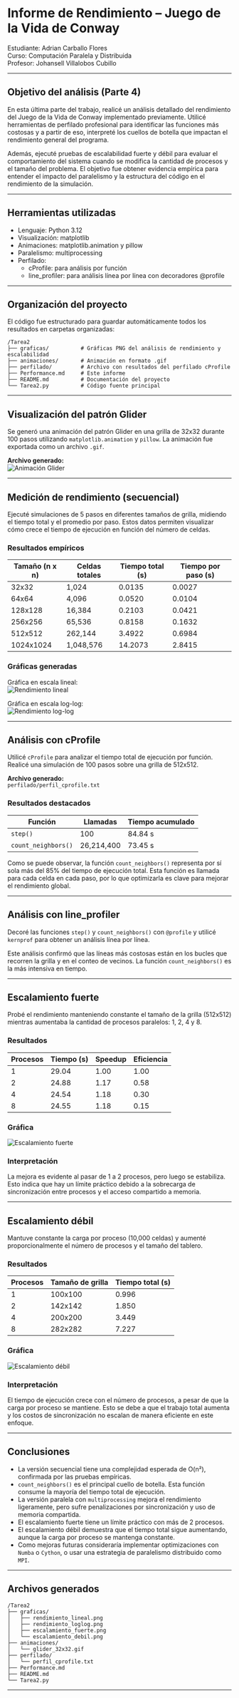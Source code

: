 # Informe de Rendimiento – Juego de la Vida de Conway

Estudiante: Adrian Carballo Flores  
Curso: Computación Paralela y Distribuida  
Profesor: Johansell Villalobos Cubillo  

---

## Objetivo del análisis (Parte 4)

En esta última parte del trabajo, realicé un análisis detallado del rendimiento del Juego de la Vida de Conway implementado previamente. Utilicé herramientas de perfilado profesional para identificar las funciones más costosas y a partir de eso, interpreté los cuellos de botella que impactan el rendimiento general del programa.

Además, ejecuté pruebas de escalabilidad fuerte y débil para evaluar el comportamiento del sistema cuando se modifica la cantidad de procesos y el tamaño del problema. El objetivo fue obtener evidencia empírica para entender el impacto del paralelismo y la estructura del código en el rendimiento de la simulación.

---

## Herramientas utilizadas

- Lenguaje: Python 3.12
- Visualización: matplotlib
- Animaciones: matplotlib.animation y pillow
- Paralelismo: multiprocessing
- Perfilado:
  - cProfile: para análisis por función
  - line_profiler: para análisis línea por línea con decoradores @profile

---

## Organización del proyecto

El código fue estructurado para guardar automáticamente todos los resultados en carpetas organizadas:

```
/Tarea2
├── graficas/          # Gráficas PNG del análisis de rendimiento y escalabilidad
├── animaciones/       # Animación en formato .gif
├── perfilado/         # Archivo con resultados del perfilado cProfile
├── Performance.md     # Este informe
├── README.md          # Documentación del proyecto
└── Tarea2.py          # Código fuente principal
```

---

## Visualización del patrón Glider

Se generó una animación del patrón Glider en una grilla de 32x32 durante 100 pasos utilizando `matplotlib.animation` y `pillow`. La animación fue exportada como un archivo `.gif`.

**Archivo generado:**  
![Animación Glider](animaciones/glider_32x32.gif)

---

## Medición de rendimiento (secuencial)

Ejecuté simulaciones de 5 pasos en diferentes tamaños de grilla, midiendo el tiempo total y el promedio por paso. Estos datos permiten visualizar cómo crece el tiempo de ejecución en función del número de celdas.

### Resultados empíricos

| Tamaño (n x n) | Celdas totales | Tiempo total (s) | Tiempo por paso (s) |
|----------------|----------------|------------------|----------------------|
| 32x32          | 1,024          | 0.0135           | 0.0027               |
| 64x64          | 4,096          | 0.0520           | 0.0104               |
| 128x128        | 16,384         | 0.2103           | 0.0421               |
| 256x256        | 65,536         | 0.8158           | 0.1632               |
| 512x512        | 262,144        | 3.4922           | 0.6984               |
| 1024x1024      | 1,048,576      | 14.2073          | 2.8415               |

### Gráficas generadas

Gráfica en escala lineal:  
![Rendimiento lineal](graficas/rendimiento_lineal.png)

Gráfica en escala log-log:  
![Rendimiento log-log](graficas/rendimiento_loglog.png)

---

## Análisis con cProfile

Utilicé `cProfile` para analizar el tiempo total de ejecución por función. Realicé una simulación de 100 pasos sobre una grilla de 512x512.

**Archivo generado:**  
`perfilado/perfil_cprofile.txt`

### Resultados destacados

| Función              | Llamadas    | Tiempo acumulado |
|----------------------|-------------|------------------|
| `step()`             | 100         | 84.84 s          |
| `count_neighbors()`  | 26,214,400  | 73.45 s          |

Como se puede observar, la función `count_neighbors()` representa por sí sola más del 85% del tiempo de ejecución total. Esta función es llamada para cada celda en cada paso, por lo que optimizarla es clave para mejorar el rendimiento global.

---

## Análisis con line_profiler

Decoré las funciones `step()` y `count_neighbors()` con `@profile` y utilicé `kernprof` para obtener un análisis línea por línea.

Este análisis confirmó que las líneas más costosas están en los bucles que recorren la grilla y en el conteo de vecinos. La función `count_neighbors()` es la más intensiva en tiempo.

---

## Escalamiento fuerte

Probé el rendimiento manteniendo constante el tamaño de la grilla (512x512) mientras aumentaba la cantidad de procesos paralelos: 1, 2, 4 y 8.

### Resultados

| Procesos | Tiempo (s) | Speedup | Eficiencia |
|----------|------------|---------|------------|
| 1        | 29.04      | 1.00    | 1.00       |
| 2        | 24.88      | 1.17    | 0.58       |
| 4        | 24.54      | 1.18    | 0.30       |
| 8        | 24.55      | 1.18    | 0.15       |

### Gráfica

![Escalamiento fuerte](graficas/escalamiento_fuerte.png)

### Interpretación

La mejora es evidente al pasar de 1 a 2 procesos, pero luego se estabiliza. Esto indica que hay un límite práctico debido a la sobrecarga de sincronización entre procesos y el acceso compartido a memoria.

---

## Escalamiento débil

Mantuve constante la carga por proceso (10,000 celdas) y aumenté proporcionalmente el número de procesos y el tamaño del tablero.

### Resultados

| Procesos | Tamaño de grilla | Tiempo total (s) |
|----------|------------------|------------------|
| 1        | 100x100          | 0.996            |
| 2        | 142x142          | 1.850            |
| 4        | 200x200          | 3.449            |
| 8        | 282x282          | 7.227            |

### Gráfica

![Escalamiento débil](graficas/escalamiento_debil.png)

### Interpretación

El tiempo de ejecución crece con el número de procesos, a pesar de que la carga por proceso se mantiene. Esto se debe a que el trabajo total aumenta y los costos de sincronización no escalan de manera eficiente en este enfoque.

---

## Conclusiones

- La versión secuencial tiene una complejidad esperada de O(n²), confirmada por las pruebas empíricas.
- `count_neighbors()` es el principal cuello de botella. Esta función consume la mayoría del tiempo total de ejecución.
- La versión paralela con `multiprocessing` mejora el rendimiento ligeramente, pero sufre penalizaciones por sincronización y uso de memoria compartida.
- El escalamiento fuerte tiene un límite práctico con más de 2 procesos.
- El escalamiento débil demuestra que el tiempo total sigue aumentando, aunque la carga por proceso se mantenga constante.
- Como mejoras futuras consideraría implementar optimizaciones con `Numba` o `Cython`, o usar una estrategia de paralelismo distribuido como `MPI`.

---

## Archivos generados

```
/Tarea2
├── graficas/
│   ├── rendimiento_lineal.png
│   ├── rendimiento_loglog.png
│   ├── escalamiento_fuerte.png
│   └── escalamiento_debil.png
├── animaciones/
│   └── glider_32x32.gif
├── perfilado/
│   └── perfil_cprofile.txt
├── Performance.md
├── README.md
└── Tarea2.py
```

---
